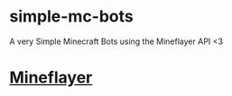 # simple-mc-bots
A very Simple Minecraft Bots using the Mineflayer API &lt;3


# [Mineflayer](https://mineflayer.prismarine.js.org/#/)
